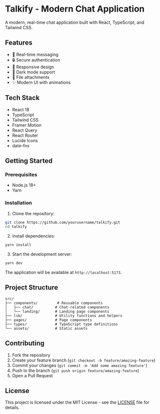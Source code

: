 # Talkify - Modern Chat Application

A modern, real-time chat application built with React, TypeScript, and Tailwind CSS.

## Features

- 🚀 Real-time messaging
- 🔒 Secure authentication
- 📱 Responsive design
- 🌙 Dark mode support
- 📎 File attachments
- ✨ Modern UI with animations

## Tech Stack

- React 18
- TypeScript
- Tailwind CSS
- Framer Motion
- React Query
- React Router
- Lucide Icons
- date-fns

## Getting Started

### Prerequisites

- Node.js 18+
- Yarn

### Installation

1. Clone the repository:
```bash
git clone https://github.com/yourusername/talkify.git
cd talkify
```

2. Install dependencies:
```bash
yarn install
```

3. Start the development server:
```bash
yarn dev
```

The application will be available at `http://localhost:5173`.

## Project Structure

```
src/
├── components/         # Reusable components
│   ├── chat/          # Chat-related components
│   └── landing/       # Landing page components
├── lib/               # Utility functions and helpers
├── pages/             # Page components
├── types/             # TypeScript type definitions
└── assets/            # Static assets
```

## Contributing

1. Fork the repository
2. Create your feature branch (`git checkout -b feature/amazing-feature`)
3. Commit your changes (`git commit -m 'Add some amazing feature'`)
4. Push to the branch (`git push origin feature/amazing-feature`)
5. Open a Pull Request

## License

This project is licensed under the MIT License - see the [LICENSE](LICENSE) file for details.
